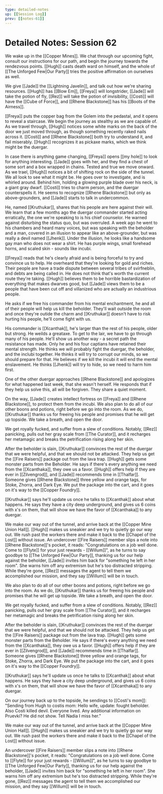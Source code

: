 ```yaml
---
type: detailed-notes
up: [[Session Log]]
prev: [[notes-61]]
---
```


# Detailed Notes: Session 62

We wake up in the [[Copper Mines]]. We chat through our upcoming fight, consult our instructions for our path, and begin the journey towards the rendezvous points. [[Hugh]] casts death ward on himself, and the whole of [[The Unforged Few|Our Party]] tries the positive affirmation on ourselves as well.

We give [[Jade]] the [[Lightning Javelin]], and talk out how we're sharing resources. [[Hugh]] has [[Blow Em]], [[Freya]] will longstrider, [[Jade]] will take the potion of fly, [[Rez]] will take the potion of invisibility, [[Costi]] will have the [[Cube of Force]], and [[Rhene Blackstone]] has his [[Boots of the Airness]]. 

[[Freya]] puts the copper bag from the Golem into the pedastal, and it opens to reveal a staircase. We begin the journey as stealthy as we are capable of. As we travel through, [[Hugh]] notices some white marks on the back of the door we just moved through, as though something recently raked nails across it. [[Costi]] and [[Rhene Blackstone]] both try to understand it, and fail miserably. [[Hugh]] recognizes it as pickaxe marks, which we think might be the duergar.

In case there is anything game changing, [[Freya]] opens [[my hole]] to look for anything interesting. [[Jade]] goes with her, and they find a chest of some sort and a box wrapped in chains. Tested and true we move onward. As we trael, [[Hugh]] notices a bit of shifting rock on the side of the tunnel. We all look to see what it might be. He goes over to investigate, and is whirled around. Behind him, holding a glowing purple blade over his neck, is a giant gray dwarf. [[Costi]] tries to charm person, and the duergar counterspells it. He seems to recognize [[Rhene Blackstone]] but only as above-grounders, and [[Jade]] starts to talk in undercommon. 

He, named [[Kruthukar]], shares that his people are here against their will. We learn that a few months ago the duergar commander started acting erratically, the one we're speaking to is his chief counselor. He warned against disturbing the status quo, but was overruled. A week ago he went to his chambers and heard many voices, but was speaking with the beholder and a man, covered in an illusion to appear like an above-grounder, but was really a devil named [[Jhenk]]. Under the illusion, he looks like a handsome gay man who does not wear a shirt. He has purple wings, small forehead horns, and scaled skin - sounds like incubi.

[[Freya]] reads that he's clearly afraid and is being forceful to try and convince us to help. He overheard that they're looking for gold and riches. Their people are have a trade dispute between several tribes of svirfneblin, and debts are being called in. He does not think that's worth the current route they're taking. [[Hugh]] believes them to be horrible bastardization of everything that makes dwarves good, but [[Jade]] views them to be a people that have been cut off and villanized who are actually an industrious people. 

He asks if we free his commander from his mental enchantment, he and all of their people will help us kill the beholder. They'll wait outside the room and once they're outide the charm and [[Kruthukar]] doesn't have to risk hurting his people, he'll come fight with us.

His commander is [[Xcanthak]], he's larger than the rest of his people, older but strong. He weilds a greataxe. To get to the lair, we have to go through many of his people. He'll show us another way - a secret path the resistance has made. Only he and his four captians have retained their mental strength. He thinks we will probably fight the duergar, the beholder, and the inclubi together. He thinks it will try to corrupt our minds, so we should prepare for that. He believes if we kill the incubi it will end the mental enslavement. He thinks [[Jhenk]] will try to hide, so we need to harm him first.

One of the other duergar approaches [[Rhene Blackstone]] and apologizes for what happened last week, that she wasn't herself. He responds that if they help us solve this, all will be forgiven. They share a quiet moment.

On the way, [[Jade]] creates intellect fortress on [[Freya]] and [[Rhene Blackstone]], to protect them from the incubi. We also plan to do all of our other boons and potions, right before we go into the room. As we do, [[Kruthukar]] thanks us for freeing his people and promises that he will get up topside. We take a breath, and open the door.

We get royally fucked, and suffer from a slew of conditions. Notably, [[Rez]] panicking, pulls out her gray scale from [[The Curator]], and it recharges her metamagic and breaks the petrification rising along her skin.

After the beholder is slain, [[Kruthukar]] convinces the rest of the duergar that we were helpful, and that we should not be attacked. They help us get the [[Fire Raisers]] package out from the lava trap.  [[Hugh]] gets some monster parts from the Beholder. He says if there's every anything we need from the [[Xcanthaka]], they owe us a favor. [[Hugh]] offers help if they are ever in [[Zilvengrod]], and [[Jade]] recommends time in [[Thalfar]]. Someone gives [[Rhene Blackstone]] three yellow and orange tags, for Stoke, Zhorra, and Dark Eye. We put the package into the cart, and it goes on it's way to the [[Copper Foundry]].

[[Kruthukar]] says he'll update us once he talks to [[Xcanthak]] about what happens. He says they have a city deep underground, and gives us 6 coins with x's on them, that will show we have the favor of [[Xcanthaka]] to any duergar. 

We make our way out of the tunnel, and arrive back at the [[Copper Mine Union Hall]]. [[Hugh]] makes us sneakier and we try to quietly go our way out. We rush past the workers there and make it back to the [[Chapel of the Lost]] without issue. An undercover [[Fire Raisers]] member slips a note into [[Rhene Blackstone]]'s pocket, it reads: "Congratulations on a job well done. Come to [[Flyte]] for your just rewards - [[Willum]]", as he turns to say goodbye to [[The Unforged Few|Our Party]], thanking us for our help against the beholder, [[Jade]] invites him back for "something he left in her room". She warns him off any extremism but he's too distracted stripping. While they're gone, [[Rez]] messages the agent to tell them we accomplished our mission, and they say [[Willum]] will be in touch. 

We also plan to do all of our other boons and potions, right before we go into the room. As we do, [[Kruthukar]] thanks us for freeing his people and promises that he will get up topside. We take a breath, and open the door.

We get royally fucked, and suffer from a slew of conditions. Notably, [[Rez]] panicking, pulls out her gray scale from [[The Curator]], and it recharges her metamagic and breaks the petrification rising along her skin.

After the beholder is slain, [[Kruthukar]] convinces the rest of the duergar that we were helpful, and that we should not be attacked. They help us get the [[Fire Raisers]] package out from the lava trap.  [[Hugh]] gets some monster parts from the Beholder. He says if there's every anything we need from the [[Xcanthaka]], they owe us a favor. [[Hugh]] offers help if they are ever in [[Zilvengrod]], and [[Jade]] recommends time in [[Thalfar]]. Someone gives [[Rhene Blackstone]] three yellow and orange tags, for Stoke, Zhorra, and Dark Eye. We put the package into the cart, and it goes on it's way to the [[Copper Foundry]].

[[Kruthukar]] says he'll update us once he talks to [[Xcanthak]] about what happens. He says they have a city deep underground, and gives us 6 coins with x's on them, that will show we have the favor of [[Xcanthaka]] to any duergar. 

On our journey back up to the topside, he sendings to [[Costi's mom]]: "Sending from Hugh to costis mom: Hello wife, update: fought beholder. Also Costi killed devil. Everyone lived. Any additional information on Pruevki? He did not show. Tell Nadia I miss her."

We make our way out of the tunnel, and arrive back at the [[Copper Mine Union Hall]]. [[Hugh]] makes us sneakier and we try to quietly go our way out. We rush past the workers there and make it back to the [[Chapel of the Lost]] without issue. 

An undercover [[Fire Raisers]] member slips a note into [[Rhene Blackstone]]'s pocket, it reads: "Congratulations on a job well done. Come to [[Flyte]] for your just rewards - [[Willum]]", as he turns to say goodbye to [[The Unforged Few|Our Party]], thanking us for our help against the beholder, [[Jade]] invites him back for "something he left in her room". She warns him off any extremism but he's too distracted stripping. While they're gone, [[Rez]] messages the agent to tell them we accomplished our mission, and they say [[Willum]] will be in touch. 






